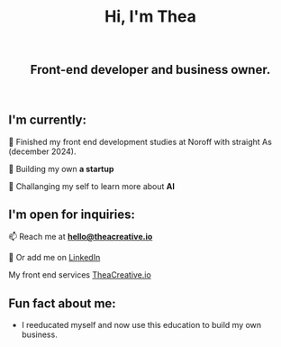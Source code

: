 <h1 align="center">Hi, I'm Thea</h1>
<br>
<h2 align="center">Front-end developer and business owner.</h2>
<br>

## I'm currently:

🌱 Finished my front end development studies at Noroff with straight As (december 2024).
  
👾 Building my own **a startup**
  
🚀 Challanging my self to learn more about **AI**

## I'm open for inquiries:

📫 Reach me at **hello@theacreative.io**
  
💬 Or add me on [LinkedIn](https://www.linkedin.com/in/thea-oland-b38175139/)

My front end services [TheaCreative.io](https://www.theacreative.io/)

## Fun fact about me:
- I reeducated myself and now use this education to build my own business.



